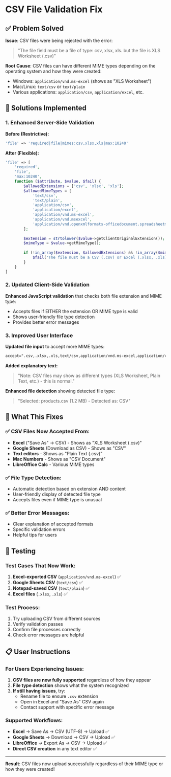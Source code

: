 # CSV File Validation Fix

## ✅ Problem Solved

**Issue**: CSV files were being rejected with the error:
> "The file field must be a file of type: csv, xlsx, xls. but the file is XLS Worksheet (.csv)"

**Root Cause**: CSV files can have different MIME types depending on the operating system and how they were created:
- Windows: `application/vnd.ms-excel` (shows as "XLS Worksheet")
- Mac/Linux: `text/csv` or `text/plain`
- Various applications: `application/csv`, `application/excel`, etc.

## 🔧 Solutions Implemented

### 1. Enhanced Server-Side Validation

**Before (Restrictive):**
```php
'file' => 'required|file|mimes:csv,xlsx,xls|max:10240'
```

**After (Flexible):**
```php
'file' => [
    'required',
    'file',
    'max:10240',
    function ($attribute, $value, $fail) {
        $allowedExtensions = ['csv', 'xlsx', 'xls'];
        $allowedMimeTypes = [
            'text/csv',
            'text/plain',
            'application/csv',
            'application/excel',
            'application/vnd.ms-excel',
            'application/vnd.msexcel',
            'application/vnd.openxmlformats-officedocument.spreadsheetml.sheet'
        ];
        
        $extension = strtolower($value->getClientOriginalExtension());
        $mimeType = $value->getMimeType();
        
        if (!in_array($extension, $allowedExtensions) && !in_array($mimeType, $allowedMimeTypes)) {
            $fail('The file must be a CSV (.csv) or Excel (.xlsx, .xls) file.');
        }
    }
]
```

### 2. Updated Client-Side Validation

**Enhanced JavaScript validation** that checks both file extension and MIME type:
- Accepts files if EITHER the extension OR MIME type is valid
- Shows user-friendly file type detection
- Provides better error messages

### 3. Improved User Interface

**Updated file input** to accept more MIME types:
```html
accept=".csv,.xlsx,.xls,text/csv,application/vnd.ms-excel,application/vnd.openxmlformats-officedocument.spreadsheetml.sheet"
```

**Added explanatory text:**
> "Note: CSV files may show as different types (XLS Worksheet, Plain Text, etc.) - this is normal."

**Enhanced file detection** showing detected file type:
> "Selected: products.csv (1.2 MB) - Detected as: CSV"

## 📝 What This Fixes

### ✅ CSV Files Now Accepted From:
- **Excel** ("Save As" → CSV) - Shows as "XLS Worksheet (.csv)"
- **Google Sheets** (Download as CSV) - Shows as "CSV"
- **Text editors** - Shows as "Plain Text (.csv)"
- **Mac Numbers** - Shows as "CSV Document"
- **LibreOffice Calc** - Various MIME types

### ✅ File Type Detection:
- Automatic detection based on extension AND content
- User-friendly display of detected file type
- Accepts files even if MIME type is unusual

### ✅ Better Error Messages:
- Clear explanation of accepted formats
- Specific validation errors
- Helpful tips for users

## 🎯 Testing

### Test Cases That Now Work:
1. **Excel-exported CSV** (`application/vnd.ms-excel`) ✅
2. **Google Sheets CSV** (`text/csv`) ✅
3. **Notepad-saved CSV** (`text/plain`) ✅
4. **Excel files** (`.xlsx`, `.xls`) ✅

### Test Process:
1. Try uploading CSV from different sources
2. Verify validation passes
3. Confirm file processes correctly
4. Check error messages are helpful

## 📋 User Instructions

### For Users Experiencing Issues:
1. **CSV files are now fully supported** regardless of how they appear
2. **File type detection** shows what the system recognized
3. **If still having issues**, try:
   - Rename file to ensure `.csv` extension
   - Open in Excel and "Save As" CSV again
   - Contact support with specific error message

### Supported Workflows:
- **Excel** → Save As → CSV (UTF-8) → Upload ✅
- **Google Sheets** → Download → CSV → Upload ✅
- **LibreOffice** → Export As → CSV → Upload ✅
- **Direct CSV creation** in any text editor ✅

---

**Result**: CSV files now upload successfully regardless of their MIME type or how they were created!
